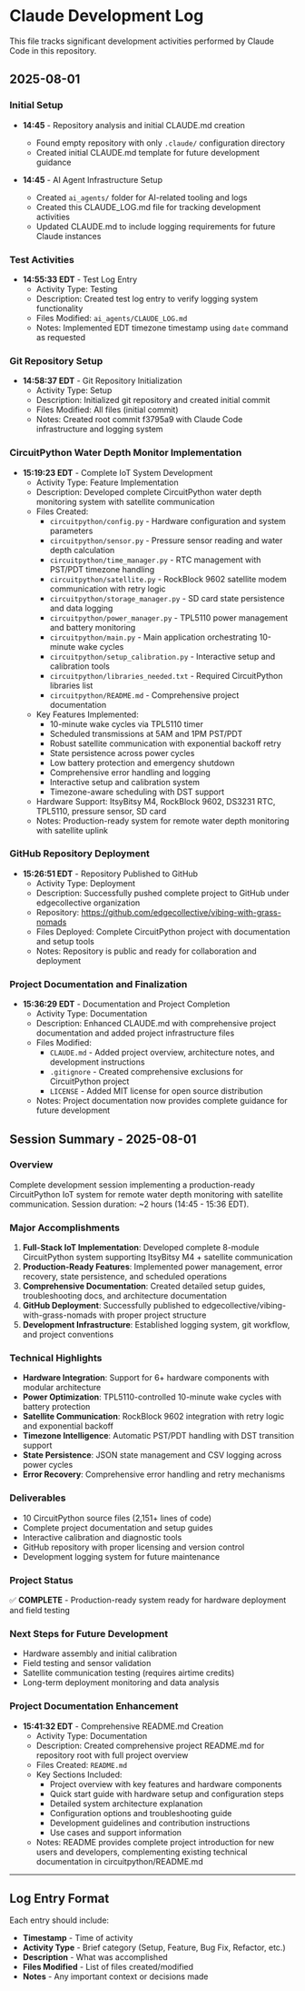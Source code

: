 # Claude Development Log

This file tracks significant development activities performed by Claude Code in this repository.

## 2025-08-01

### Initial Setup
- **14:45** - Repository analysis and initial CLAUDE.md creation
  - Found empty repository with only `.claude/` configuration directory
  - Created initial CLAUDE.md template for future development guidance
  
- **14:45** - AI Agent Infrastructure Setup
  - Created `ai_agents/` folder for AI-related tooling and logs
  - Created this CLAUDE_LOG.md file for tracking development activities
  - Updated CLAUDE.md to include logging requirements for future Claude instances

### Test Activities
- **14:55:33 EDT** - Test Log Entry
  - Activity Type: Testing
  - Description: Created test log entry to verify logging system functionality
  - Files Modified: `ai_agents/CLAUDE_LOG.md`
  - Notes: Implemented EDT timezone timestamp using `date` command as requested

### Git Repository Setup
- **14:58:37 EDT** - Git Repository Initialization
  - Activity Type: Setup
  - Description: Initialized git repository and created initial commit
  - Files Modified: All files (initial commit)
  - Notes: Created root commit f3795a9 with Claude Code infrastructure and logging system

### CircuitPython Water Depth Monitor Implementation
- **15:19:23 EDT** - Complete IoT System Development
  - Activity Type: Feature Implementation
  - Description: Developed complete CircuitPython water depth monitoring system with satellite communication
  - Files Created:
    - `circuitpython/config.py` - Hardware configuration and system parameters
    - `circuitpython/sensor.py` - Pressure sensor reading and water depth calculation
    - `circuitpython/time_manager.py` - RTC management with PST/PDT timezone handling
    - `circuitpython/satellite.py` - RockBlock 9602 satellite modem communication with retry logic
    - `circuitpython/storage_manager.py` - SD card state persistence and data logging
    - `circuitpython/power_manager.py` - TPL5110 power management and battery monitoring
    - `circuitpython/main.py` - Main application orchestrating 10-minute wake cycles
    - `circuitpython/setup_calibration.py` - Interactive setup and calibration tools
    - `circuitpython/libraries_needed.txt` - Required CircuitPython libraries list
    - `circuitpython/README.md` - Comprehensive project documentation
  - Key Features Implemented:
    - 10-minute wake cycles via TPL5110 timer
    - Scheduled transmissions at 5AM and 1PM PST/PDT
    - Robust satellite communication with exponential backoff retry
    - State persistence across power cycles
    - Low battery protection and emergency shutdown
    - Comprehensive error handling and logging
    - Interactive setup and calibration system
    - Timezone-aware scheduling with DST support
  - Hardware Support: ItsyBitsy M4, RockBlock 9602, DS3231 RTC, TPL5110, pressure sensor, SD card
  - Notes: Production-ready system for remote water depth monitoring with satellite uplink

### GitHub Repository Deployment
- **15:26:51 EDT** - Repository Published to GitHub
  - Activity Type: Deployment
  - Description: Successfully pushed complete project to GitHub under edgecollective organization
  - Repository: https://github.com/edgecollective/vibing-with-grass-nomads
  - Files Deployed: Complete CircuitPython project with documentation and setup tools
  - Notes: Repository is public and ready for collaboration and deployment

### Project Documentation and Finalization
- **15:36:29 EDT** - Documentation and Project Completion
  - Activity Type: Documentation
  - Description: Enhanced CLAUDE.md with comprehensive project documentation and added project infrastructure files
  - Files Modified:
    - `CLAUDE.md` - Added project overview, architecture notes, and development instructions
    - `.gitignore` - Created comprehensive exclusions for CircuitPython project
    - `LICENSE` - Added MIT license for open source distribution
  - Notes: Project documentation now provides complete guidance for future development

## Session Summary - 2025-08-01

### Overview
Complete development session implementing a production-ready CircuitPython IoT system for remote water depth monitoring with satellite communication. Session duration: ~2 hours (14:45 - 15:36 EDT).

### Major Accomplishments
1. **Full-Stack IoT Implementation**: Developed complete 8-module CircuitPython system supporting ItsyBitsy M4 + satellite communication
2. **Production-Ready Features**: Implemented power management, error recovery, state persistence, and scheduled operations
3. **Comprehensive Documentation**: Created detailed setup guides, troubleshooting docs, and architecture documentation
4. **GitHub Deployment**: Successfully published to edgecollective/vibing-with-grass-nomads with proper project structure
5. **Development Infrastructure**: Established logging system, git workflow, and project conventions

### Technical Highlights
- **Hardware Integration**: Support for 6+ hardware components with modular architecture
- **Power Optimization**: TPL5110-controlled 10-minute wake cycles with battery protection
- **Satellite Communication**: RockBlock 9602 integration with retry logic and exponential backoff
- **Timezone Intelligence**: Automatic PST/PDT handling with DST transition support
- **State Persistence**: JSON state management and CSV logging across power cycles
- **Error Recovery**: Comprehensive error handling and retry mechanisms

### Deliverables
- 10 CircuitPython source files (2,151+ lines of code)
- Complete project documentation and setup guides
- Interactive calibration and diagnostic tools
- GitHub repository with proper licensing and version control
- Development logging system for future maintenance

### Project Status
✅ **COMPLETE** - Production-ready system ready for hardware deployment and field testing

### Next Steps for Future Development
- Hardware assembly and initial calibration
- Field testing and sensor validation
- Satellite communication testing (requires airtime credits)
- Long-term deployment monitoring and data analysis

### Project Documentation Enhancement
- **15:41:32 EDT** - Comprehensive README.md Creation
  - Activity Type: Documentation
  - Description: Created comprehensive project README.md for repository root with full project overview
  - Files Created: `README.md`
  - Key Sections Included:
    - Project overview with key features and hardware components
    - Quick start guide with hardware setup and configuration steps
    - Detailed system architecture explanation
    - Configuration options and troubleshooting guide
    - Development guidelines and contribution instructions
    - Use cases and support information
  - Notes: README provides complete project introduction for new users and developers, complementing existing technical documentation in circuitpython/README.md

---

## Log Entry Format

Each entry should include:
- **Timestamp** - Time of activity
- **Activity Type** - Brief category (Setup, Feature, Bug Fix, Refactor, etc.)
- **Description** - What was accomplished
- **Files Modified** - List of files created/modified
- **Notes** - Any important context or decisions made
